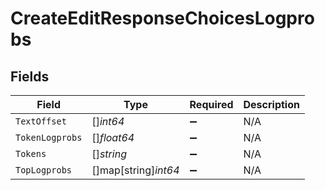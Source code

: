 # CreateEditResponseChoicesLogprobs


## Fields

| Field                | Type                 | Required             | Description          |
| -------------------- | -------------------- | -------------------- | -------------------- |
| `TextOffset`         | []*int64*            | :heavy_minus_sign:   | N/A                  |
| `TokenLogprobs`      | []*float64*          | :heavy_minus_sign:   | N/A                  |
| `Tokens`             | []*string*           | :heavy_minus_sign:   | N/A                  |
| `TopLogprobs`        | []map[string]*int64* | :heavy_minus_sign:   | N/A                  |